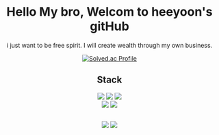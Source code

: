 <div align="center">


# Hello My bro, Welcom to heeyoon's gitHub
i just want to be free spirit. I will create wealth through my own business.

[![Solved.ac Profile](http://mazassumnida.wtf/api/v2/generate_badge?boj=heeyoon1302)](https://solved.ac/heeyoon1302/)




## Stack
   <img src="https://img.shields.io/badge/Java-007396?style=flat&logo=Java&logoColor=white"/>
  <img src="https://img.shields.io/badge/JavaScript-F7DF1E?style=flat&logo=JavaScript&logoColor=white"/>
  <img src="https://img.shields.io/badge/Swift-F05138?style=flat&logo=Swift&logoColor=white"/>
 <br />
 <img src="https://img.shields.io/badge/Spring-6DB33F?style=flat&logo=Spring&logoColor=white"/>
  <img src="https://img.shields.io/badge/React-61DAFB?style=flat&logo=React&logoColor=white"/>

## 
   <a href="https://yoonstudy.notion.site/"><img src="https://img.shields.io/badge/Notion-000000?style=flat&logo=Notion&logoColor=white&link=https://yoonstudy.notion.site/"/></a>
   <a href="https://www.youtube.com/@user-hu8bn1bo5i/videos"><img src="https://img.shields.io/badge/YouTube-FF0000?style=flat&logo=YouTube&logoColor=white&link=https://www.youtube.com/@user-hu8bn1bo5i/videos"/></a>
   


</div>
